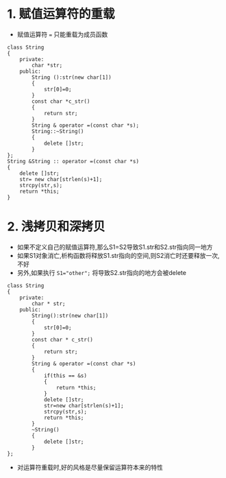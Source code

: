 # 1. 赋值运算符的重载

* 赋值运算符 `=` 只能重载为成员函数

```
class String
{
    private:
        char *str;
    public:
        String ():str(new char[1])
        {
            str[0]=0;
        }
        const char *c_str()
        {
            return str;
        }
        String & operator =(const char *s);
        String::~String()
        {
            delete []str;
        }
};
String &String :: operator =(const char *s)
{
    delete []str;
    str= new char[strlen(s)+1];
    strcpy(str,s);
    return *this;
}
```

# 2. 浅拷贝和深拷贝

* 如果不定义自己的赋值运算符,那么S1=S2导致S1.str和S2.str指向同一地方
* 如果S1对象消亡,析构函数将释放S1.str指向的空间,则S2消亡时还要释放一次,不好
* 另外,如果执行 `S1="other";` 将导致S2.str指向的地方会被delete

```
class String
{
    private:
        char * str;
    public:
        String():str(new char[1])
        {
            str[0]=0;
        }
        const char * c_str()
        {
            return str;
        }
        String & operator =(const char *s)
        {
            if(this == &s)
            {
                return *this;
            }
            delete []str;
            str=new char[strlen(s)+1];
            strcpy(str,s);
            return *this;
        }
        ~String()
        {
            delete []str;
        }
};
```

* 对运算符重载时,好的风格是尽量保留运算符本来的特性
